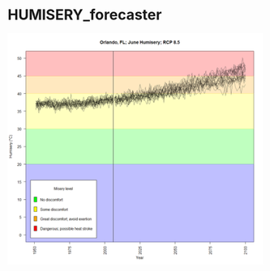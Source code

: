 # HUMISERY_forecaster

<p align="center">
  <img src="https://raw.githubusercontent.com/nosnibor27/HUMISERY_forecaster/master/RCP_85_June_humisery.png" alt="data dump"/>
</p>
